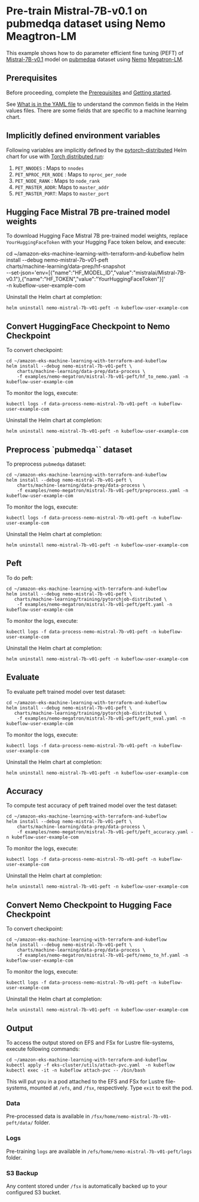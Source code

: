 # Pre-train Mistral-7B-v0.1 on pubmedqa dataset using Nemo Meagtron-LM

This example shows how to do parameter efficient fine tuning (PEFT) of [Mistral-7B-v0.1](https://huggingface.co/mistralai/Mistral-7B-v0.1/commits/main) model on [pubmedqa](https://github.com/pubmedqa/pubmedqa/tree/master) dataset using [Nemo](https://github.com/NVIDIA/NeMo) [Megatron-LM](https://github.com/NVIDIA/Megatron-LM).  

## Prerequisites

Before proceeding, complete the [Prerequisites](../../../README.md#prerequisites) and [Getting started](../../../README.md#getting-started). 

See [What is in the YAML file](../../../README.md#what-is-in-the-yaml-file) to understand the common fields in the Helm values files. There are some fields that are specific to a machine learning chart.


## Implicitly defined environment variables

Following variables are implicitly defined by the [pytorch-distributed](../../../charts/machine-learning/training/pytorchjob-distributed/Chart.yaml) Helm chart for use with [Torch distributed run](https://github.com/pytorch/pytorch/blob/main/torch/distributed/run.py):

1. `PET_NNODES` : Maps to `nnodes`
2. `PET_NPROC_PER_NODE` : Maps to `nproc_per_node` 
3. `PET_NODE_RANK` : Maps to `node_rank` 
4. `PET_MASTER_ADDR`: Maps to `master_addr` 
5. `PET_MASTER_PORT`: Maps to `master_port`

## Hugging Face Mistral 7B pre-trained model weights

To download Hugging Face Mistral 7B pre-trained model weights, replace `YourHuggingFaceToken` with your Hugging Face token below, and execute:

cd ~/amazon-eks-machine-learning-with-terraform-and-kubeflow
helm install --debug nemo-mistral-7b-v01-peft     \
    charts/machine-learning/data-prep/hf-snapshot    \
    --set-json='env=[{"name":"HF_MODEL_ID","value":"mistralai/Mistral-7B-v0.1"},{"name":"HF_TOKEN","value":"YourHuggingFaceToken"}]' \
    -n kubeflow-user-example-com

Uninstall the Helm chart at completion:

    helm uninstall nemo-mistral-7b-v01-peft -n kubeflow-user-example-com

## Convert HuggingFace Checkpoint to Nemo Checkpoint

To convert checkpoint:

    cd ~/amazon-eks-machine-learning-with-terraform-and-kubeflow
    helm install --debug nemo-mistral-7b-v01-peft \
        charts/machine-learning/data-prep/data-process \
        -f examples/nemo-megatron/mistral-7b-v01-peft/hf_to_nemo.yaml -n kubeflow-user-example-com

To monitor the logs, execute:

    kubectl logs -f data-process-nemo-mistral-7b-v01-peft -n kubeflow-user-example-com

Uninstall the Helm chart at completion:

    helm uninstall nemo-mistral-7b-v01-peft -n kubeflow-user-example-com

## Preprocess `pubmedqa`` dataset

To preprocess `pubmedqa` dataset:

    cd ~/amazon-eks-machine-learning-with-terraform-and-kubeflow
    helm install --debug nemo-mistral-7b-v01-peft \
        charts/machine-learning/data-prep/data-process \
        -f examples/nemo-megatron/mistral-7b-v01-peft/preprocess.yaml -n kubeflow-user-example-com

To monitor the logs, execute:

    kubectl logs -f data-process-nemo-mistral-7b-v01-peft -n kubeflow-user-example-com

Uninstall the Helm chart at completion:

    helm uninstall nemo-mistral-7b-v01-peft -n kubeflow-user-example-com

## Peft

To do peft:

    cd ~/amazon-eks-machine-learning-with-terraform-and-kubeflow
    helm install --debug nemo-mistral-7b-v01-peft \
       charts/machine-learning/training/pytorchjob-distributed \
        -f examples/nemo-megatron/mistral-7b-v01-peft/peft.yaml -n kubeflow-user-example-com

To monitor the logs, execute:

    kubectl logs -f data-process-nemo-mistral-7b-v01-peft -n kubeflow-user-example-com

Uninstall the Helm chart at completion:

    helm uninstall nemo-mistral-7b-v01-peft -n kubeflow-user-example-com

## Evaluate 

To evaluate peft trained model over test dataset:

    cd ~/amazon-eks-machine-learning-with-terraform-and-kubeflow
    helm install --debug nemo-mistral-7b-v01-peft \
       charts/machine-learning/training/pytorchjob-distributed \
        -f examples/nemo-megatron/mistral-7b-v01-peft/peft_eval.yaml -n kubeflow-user-example-com

To monitor the logs, execute:

    kubectl logs -f data-process-nemo-mistral-7b-v01-peft -n kubeflow-user-example-com

Uninstall the Helm chart at completion:

    helm uninstall nemo-mistral-7b-v01-peft -n kubeflow-user-example-com

## Accuracy 

To compute test accuracy of peft trained model over the test dataset:

    cd ~/amazon-eks-machine-learning-with-terraform-and-kubeflow
    helm install --debug nemo-mistral-7b-v01-peft \
        charts/machine-learning/data-prep/data-process \
        -f examples/nemo-megatron/mistral-7b-v01-peft/peft_accuracy.yaml -n kubeflow-user-example-com

To monitor the logs, execute:

    kubectl logs -f data-process-nemo-mistral-7b-v01-peft -n kubeflow-user-example-com

Uninstall the Helm chart at completion:

    helm uninstall nemo-mistral-7b-v01-peft -n kubeflow-user-example-com

## Convert Nemo Checkpoint to Hugging Face Checkpoint

To convert checkpoint:

    cd ~/amazon-eks-machine-learning-with-terraform-and-kubeflow
    helm install --debug nemo-mistral-7b-v01-peft \
        charts/machine-learning/data-prep/data-process \
        -f examples/nemo-megatron/mistral-7b-v01-peft/nemo_to_hf.yaml -n kubeflow-user-example-com

To monitor the logs, execute:

    kubectl logs -f data-process-nemo-mistral-7b-v01-peft -n kubeflow-user-example-com

Uninstall the Helm chart at completion:

    helm uninstall nemo-mistral-7b-v01-peft -n kubeflow-user-example-com

## Output

To access the output stored on EFS and FSx for Lustre file-systems, execute following commands:

    cd ~/amazon-eks-machine-learning-with-terraform-and-kubeflow
    kubectl apply -f eks-cluster/utils/attach-pvc.yaml  -n kubeflow
    kubectl exec -it -n kubeflow attach-pvc -- /bin/bash


This will put you in a pod attached to the  EFS and FSx for Lustre file-systems, mounted at `/efs`, and `/fsx`, respectively. Type `exit` to exit the pod.

### Data

Pre-processed data is available in `/fsx/home/nemo-mistral-7b-v01-peft/data/` folder.

### Logs

Pre-training `logs` are available in `/efs/home/nemo-mistral-7b-v01-peft/logs` folder. 

### S3 Backup

Any content stored under `/fsx` is automatically backed up to your configured S3 bucket.